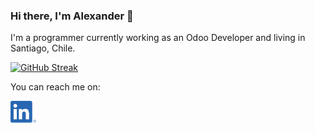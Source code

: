 ### Hi there, I'm Alexander 👋

I'm a programmer currently working as an Odoo Developer and living in Santiago, Chile.

[![GitHub Streak](https://streak-stats.demolab.com?user=alxolivares&theme=iceberg&hide_border=true&date_format=M%20j%5B%2C%20Y%5D&type=png)](https://git.io/streak-stats)

You can reach me on:

<p align="left">
    <a href="https://www.linkedin.com/in/alxolivares" target="_blank">
        <img align="center" src="https://github.com/alxolivares/alxolivares/blob/main/socials/linkedin.png" alt="Linkedin" height="35"/>
    </a>
</p>

<!--
**alxolivares/alxolivares** is a ✨ _special_ ✨ repository because its `README.md` (this file) appears on your GitHub profile.

Here are some ideas to get you started:

- 🔭 I’m currently working on ...
- 🌱 I’m currently learning ...
- 👯 I’m looking to collaborate on ...
- 🤔 I’m looking for help with ...
- 💬 Ask me about ...
- 📫 How to reach me: ...
- 😄 Pronouns: ...
- ⚡ Fun fact: ...
-->

